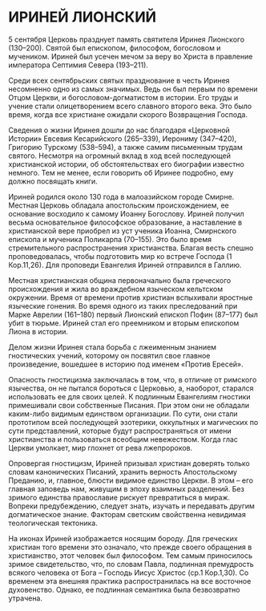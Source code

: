 # ИРИНЕЙ ЛИОНСКИЙ

5 сентября Церковь празднует память святителя Иринея Лионского (130–200). Святой был епископом, философом, богословом и мучеником. Ириней был усечен мечом за веру во Христа в правление императора Септимия Севера (193–211).

Среди всех сентябрьских святых празднование в честь Иринея несомненно одно из самых значимых. Ведь он был первым по времени Отцом Церкви, и богословом-догматистом в истории. Его труды и учение стали олицетворением всего славного второго века. Это было время, когда все христиане ожидали скорого Возвращения Господа.

Сведения о жизни Иринея дошли до нас благодаря «Церковной Истории» Евсевия Кесарийского (265–339), Иерониму (347–420), Григорию Турскому (538–594), а также самим письменным трудам святого. Несмотря на огромный вклад в ход всей последующей христианской истории, об обстоятельствах его биографии известно немного. Тем не менее, если говорить об Иринее подробно, ему должно посвящать книги.

Ириней родился около 130 года в малоазийском городе Смирне. Местная Церковь обладала апостольским происхождением, ее основание восходило к самому Иоанну Богослову. Ириней получил весьма основательное философское образование, а наставление в христианской вере приобрел из уст ученика Иоанна, Смирнского епископа и мученика Поликарпа (70–155). Это было время стремительного распространения христианства. Благая весть спешно проповедовалась, чтобы подготовить мир ко встрече Господа (1 Кор.11,26). Для проповеди Евангелия Ириней отправился в Галлию.

Местная христианская община первоначально была греческого происхождения и жила во враждебном языческом кельтском окружении. Время от времени против христиан вспыхивали яростные языческие гонения. Во время одного из таких преследований при Марке Аврелии (161–180) первый Лионский епископ Пофин (87–177) был убит в тюрьме. Ириней стал его преемником и вторым епископом Лиона в истории.

Делом жизни Иринея стала борьба с лжеименным знанием гностических учений, которому он посвятил свое главное произведение, вошедшее в историю под именем «Против Ересей».

Опасность гностицизма заключалась в том, что, в отличие от римского язычества, он не пытался бороться с Церковью, а, наоборот, старался использовать ее для своих целей. К подлинным Евангелиям гностики примешивали свои собственные Писания. При этом они не обладали каким-либо видимым единством организации. По сути, они стали прототипом всей последующей эзотерики, оккультных и магических по сути представлений, которые будут распространяться от имени христианства и пользоваться всеобщим невежеством. Когда глас Церкви умолкает, мир глохнет от рева лжепророков.

Опровергая гностицизм, Ириней призывал христиан доверять только словам канонических Писаний, хранить верность Апостольскому Преданию, и, главное, блюсти видимое единство Церкви. В этом – его главная заповедь нам, живущим в эпоху взаимных разделений. Без зримого единства православие рискует превратиться в мираж. Вопреки предубеждению, следует знать, изучать и передавать другим догматическое знание. Факторам светским свойственна невидимая теологическая тектоника.

На иконах Ириней изображается носящим бороду. Для греческих христиан того времени это означало, что прежде своего обращения в христианство, этот человек был философом. Тем самым приносилось зримое свидетельство, что, по словам Павла, подлинная премудрость всякого человека от Бога – Господь Иисус Христос (ср.1 Кор.1,30). Со временем эта внешняя практика распространилась на все восточное духовенство. Однако, ее подлинная семантика была безвозвратно утрачена.
